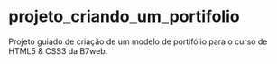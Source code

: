 # projeto_criando_um_portifolio
 Projeto guiado de criação de um modelo de portifólio para o curso de HTML5 & CSS3 da B7web.
